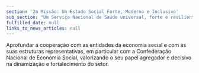 ```yaml
---
section: '2a Missão: Um Estado Social Forte, Moderno e Inclusivo'
sub_section: "Um Serviço Nacional de Saúde universal, forte e resiliente"
fulfilled_date: null
links_to_news_articles: null
---
```


Aprofundar a cooperação com as entidades da economia social e com as suas estruturas representativas, em particular com a Confederação Nacional de Economia Social, valorizando o seu papel agregador e decisivo na dinamização e fortalecimento do setor.